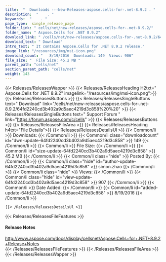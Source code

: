 ```yaml
---
title:  "  Downloads ---New-Releases-aspose.cells-for-.net-8.9.2 . " 
description:  "    . " 
keywords:  "    . " 
page_type:  single_release_page
folder_link: " cells/net/new-releases/aspose.cells-for-.net-8.9.2/"
folder_name: " Aspose.Cells for .NET 8.9.2"
download_link: " /cells/net/new-releases/aspose.cells-for-.net-8.9.2/64fd2240cd3b402a9d5aec4219d3c858"
download_text: " Download"
Intro_text: " It contains Aspose.Cells for .NET 8.9.2 release."
image_link: "/resources/img/msi-icon.png"
download_count: "   8/19/2016  Downloads: 149  Views: 906"
file_size: "  File Size: 45.2 MB "
parent_path: "cells/net"
section_parent_path: "cells/net"
weight: 143 
---
```


{{< Releases/ReleasesWapper >}}
  {{< Releases/ReleasesHeading H2txt=" Aspose.Cells for .NET 8.9.2" imagelink="/resources/img/msi-icon.png">}}
  {{< Releases/ReleasesButtons >}}
    {{< Releases/ReleasesSingleButtons text=" Download" link="/cells/net/new-releases/aspose.cells-for-.net-8.9.2/64fd2240cd3b402a9d5aec4219d3c858%20%20" >}}
    {{< Releases/ReleasesSingleButtons text=" Support Forum " link="https://forum.aspose.com/c/cells" >}}
  {{< Releases/ReleasesButtons >}}
  {{< Releases/ReleasesFileArea >}}
    {{< Releases/ReleasesHeading h4txt="File Details">}}
    {{< Releases/ReleasesDetailsUl >}}
            {{< Common/li  >}} Downloads: {{< /Common/li >}} 
      {{< Common/li class="downloadcount" id="dwn-update-64fd2240cd3b402a9d5aec4219d3c858" >}} 149 {{< /Common/li >}} 
      {{< Common/li  >}} File Size: {{< /Common/li >}} 
      {{< Common/li id="size-update-64fd2240cd3b402a9d5aec4219d3c858" >}} 45.2 MB {{< /Common/li >}} 
      {{< Common/li  class="hide" >}} Posted By: {{< /Common/li >}} 
      {{< Common/li class="hide" id="author-update-64fd2240cd3b402a9d5aec4219d3c858" >}} simon.zhao {{< /Common/li >}} 
      {{< Common/li class="hide"  >}} Views: {{< /Common/li >}} 
      {{< Common/li class="hide" id="view-update-64fd2240cd3b402a9d5aec4219d3c858" >}} 907 {{< /Common/li >}} 
      {{< Common/li  >}} Date Added: {{< /Common/li >}} 
      {{< Common/li id="added-update-64fd2240cd3b402a9d5aec4219d3c858" >}} 8/19/2016 {{< /Common/li >}} 

    {{< /Releases/ReleasesDetailsUl >}}

  {{< Releases/ReleasesFileFeatures >}}
      <h4>Release Notes</h4><div><a href="http://www.aspose.com/docs/display/cellsnet/Aspose.Cells+for+.NET+8.9.2+Release+Notes">http://www.aspose.com/docs/display/cellsnet/Aspose.Cells+for+.NET+8.9.2+Release+Notes</a></div>
  {{< /Releases/ReleasesFileFeatures >}}
 {{< /Releases/ReleasesFileArea >}}
{{< /Releases/ReleasesWapper >}}



